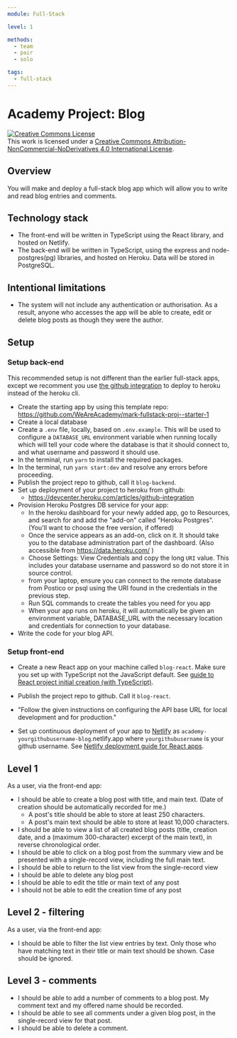 ```yaml
---
module: Full-Stack

level: 1

methods:
  - team
  - pair
  - solo

tags:
  - full-stack
---
```


# Academy Project: Blog

<a rel="license" href="http://creativecommons.org/licenses/by-nc-nd/4.0/"><img alt="Creative Commons License" style="border-width:0" src="https://i.creativecommons.org/l/by-nc-nd/4.0/88x31.png" /></a><br />This work is licensed under a <a rel="license" href="http://creativecommons.org/licenses/by-nc-nd/4.0/">Creative Commons Attribution-NonCommercial-NoDerivatives 4.0 International License</a>.

## Overview

You will make and deploy a full-stack blog app which will allow you to write and read blog entries and comments.

## Technology stack

- The front-end will be written in TypeScript using the React library, and hosted on Netlify.
- The back-end will be written in TypeScript, using the express and node-postgres(pg) libraries, and hosted on Heroku. Data will be stored in PostgreSQL.

## Intentional limitations

- The system will not include any authentication or authorisation. As a result, anyone who accesses the app will be able to create, edit or delete blog posts as though they were the author.

## Setup

### Setup back-end

This recommended setup is not different than the earlier full-stack apps, except we recomment you use [the github integration](https://devcenter.heroku.com/articles/github-integration) to deploy to heroku instead of the heroku cli.

- Create the starting app by using this template repo: https://github.com/WeAreAcademy/mark-fullstack-proj--starter-1
- Create a local database
- Create a `.env` file, locally, based on `.env.example`. This will be used to configure a `DATABASE_URL` environment variable when running locally which will tell your code where the database is that it should connect to, and what username and password it should use.
- In the terminal, run `yarn` to install the required packages.
- In the terminal, run `yarn start:dev` and resolve any errors before proceeding.
- Publish the project repo to github, call it `blog-backend`.
- Set up deployment of your project to heroku from github:
  - https://devcenter.heroku.com/articles/github-integration
- Provision Heroku Postgres DB service for your app:
  - In the heroku dashboard for your newly added app, go to Resources, and search for and add the "add-on" called "Heroku Postgres". (You'll want to choose the free version, if offered)
  - Once the service appears as an add-on, click on it. It should take you to the database administration part of the dashboard. (Also accessible from https://data.heroku.com/ )
  - Choose Settings: View Credentials and copy the long `URI` value. This includes your database username and password so do not store it in source control.
  - from your laptop, ensure you can connect to the remote database from Postico or psql using the URI found in the credentials in the previous step.  
  - Run SQL commands to create the tables you need for you app
  - When your app runs on heroku, it will automatically be given an environment variable, DATABASE_URL with the necessary location and credentials for connection to your database.
- Write the code for your blog API.

### Setup front-end

- Create a new React app on your machine called `blog-react`. Make sure you set up with TypeScript not the JavaScript default.  See [guide to React project initial creation (with TypeScript)](https://www.notion.so/weareacademy/How-to-create-a-React-app-with-TypeScript-76643f84db564a69a04db9a0b6a2f2e7).

- Publish the project repo to github. Call it `blog-react`.

- "Follow the given instructions on configuring the API base URL for local development and for production."

- Set up continuous deployment of your app to [Netlify](https://netlify.app/) as `academy-yourgithubusername-blog`.netlify.app where `yourgithubusername` is your github username.  See [Netlify deployment guide for React apps](https://www.notion.so/weareacademy/How-to-deploy-a-React-app-to-free-Netlify-hosting-9e6ebd4dcb814cb483c34eb0f05ea96e).

## Level 1

As a user, via the front-end app:

- I should be able to create a blog post with title, and main text. (Date of creation should be automatically recorded for me.)
  - A post's title should be able to store at least 250 characters.
  - A post's main text should be able to store at least 10,000 characters.
- I should be able to view a list of all created blog posts (title, creation date, and a (maximum 300-character) excerpt of the main text), in reverse chronological order.
- I should be able to click on a blog post from the summary view and be presented with a single-record view, including the full main text.
- I should be able to return to the list view from the single-record view
- I should be able to delete any blog post
- I should be able to edit the title or main text of any post
- I should not be able to edit the creation time of any post

## Level 2 - filtering

As a user, via the front-end app:

- I should be able to filter the list view entries by text. Only those who have matching text in their title or main text should be shown. Case should be ignored.

## Level 3 - comments

- I should be able to add a number of comments to a blog post. My comment text and my offered name should be recorded.
- I should be able to see all comments under a given blog post, in the single-record view for that post.
- I should be able to delete a comment.
